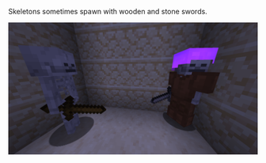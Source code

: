 Skeletons sometimes spawn with wooden and stone swords.

![Skeleton knights](https://github.com/Chailotl/chocolate-tweaks/blob/master/Skeleton%20Knights/Skeleton%20knights.png)
